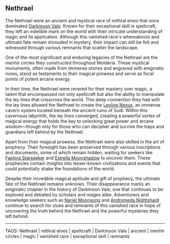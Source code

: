 ## Nethrael

The Nethrael were an ancient and mystical race of mithral elves that once dominated [Darkmoon Vale](../Places/Darkmoon%20Vale.md). Known for their exceptional skill in spellcraft, they left an indelible mark on the world with their intricate understanding of magic and its application. Although this vanished race's whereabouts and ultimate fate remain shrouded in mystery, their impact can still be felt and witnessed through various remnants that scatter the landscape.

One of the most significant and enduring legacies of the Nethrael are the menhir circles they constructed throughout Molderia. These mystical monuments, often made from immense stones and engraved with enigmatic runes, stand as testaments to their magical prowess and serve as focal points of potent arcane energy.

In their time, the Nethrael were revered for their mastery over magic, a talent that encompassed not only spellcraft but also the ability to manipulate the ley lines that crisscross the world. This deep connection they had with the ley lines allowed the Nethrael to create the [Leyline Nexus](../Places/Leyline%20Nexus.md), an immense cavern system located beneath the ancient ruins of Sudi. Within this cavernous labyrinth, the ley lines converged, creating a powerful vortex of magical energy that holds the key to unlocking great power and arcane wisdom—though only for those who can decipher and survive the traps and guardians left behind by the Nethrael.

Apart from their magical prowess, the Nethrael were also skilled in the art of prophecy. Their foresight has been preserved through various inscriptions and documents, some of which remain hidden, waiting for seekers like [Faelora Starseeker](../People/Faelora%20Starseeker.md) and [Estrella Moonshadow](../People/Estrella%20Moonshadow.md) to uncover them. These prophecies contain insights into lesser-known civilizations and events that could potentially shake the foundations of the world.

Despite their incredible magical aptitude and gift of prophecy, the ultimate fate of the Nethrael remains unknown. Their disappearance marks an enigmatic chapter in the history of Darkmoon Vale, one that continues to be explored and debated by scholars and mages alike. Adventurers and knowledge seekers such as [Nariel Moonsong](../People/Nariel%20Moonsong.md) and [Andromeda Nightshard](../People/Andromeda%20Nightshard.md) continue to search for clues and remnants of this vanished race in hope of uncovering the truth behind the Nethrael and the powerful mysteries they left behind.

---
TAGS: Nethrael | mithral elves | spellcraft | Darkmoon Vale | ancient | menhir circles | magic | vanished race | exceptional skill | remnants

